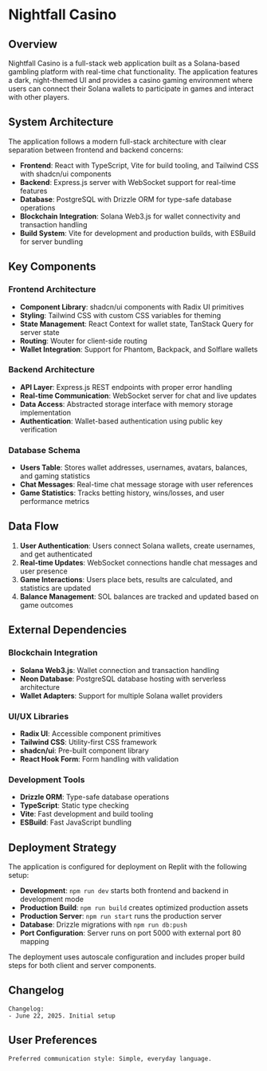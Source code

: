 # Nightfall Casino

## Overview

Nightfall Casino is a full-stack web application built as a Solana-based gambling platform with real-time chat functionality. The application features a dark, night-themed UI and provides a casino gaming environment where users can connect their Solana wallets to participate in games and interact with other players.

## System Architecture

The application follows a modern full-stack architecture with clear separation between frontend and backend concerns:

- **Frontend**: React with TypeScript, Vite for build tooling, and Tailwind CSS with shadcn/ui components
- **Backend**: Express.js server with WebSocket support for real-time features
- **Database**: PostgreSQL with Drizzle ORM for type-safe database operations
- **Blockchain Integration**: Solana Web3.js for wallet connectivity and transaction handling
- **Build System**: Vite for development and production builds, with ESBuild for server bundling

## Key Components

### Frontend Architecture
- **Component Library**: shadcn/ui components with Radix UI primitives
- **Styling**: Tailwind CSS with custom CSS variables for theming
- **State Management**: React Context for wallet state, TanStack Query for server state
- **Routing**: Wouter for client-side routing
- **Wallet Integration**: Support for Phantom, Backpack, and Solflare wallets

### Backend Architecture
- **API Layer**: Express.js REST endpoints with proper error handling
- **Real-time Communication**: WebSocket server for chat and live updates
- **Data Access**: Abstracted storage interface with memory storage implementation
- **Authentication**: Wallet-based authentication using public key verification

### Database Schema
- **Users Table**: Stores wallet addresses, usernames, avatars, balances, and gaming statistics
- **Chat Messages**: Real-time chat message storage with user references
- **Game Statistics**: Tracks betting history, wins/losses, and user performance metrics

## Data Flow

1. **User Authentication**: Users connect Solana wallets, create usernames, and get authenticated
2. **Real-time Updates**: WebSocket connections handle chat messages and user presence
3. **Game Interactions**: Users place bets, results are calculated, and statistics are updated
4. **Balance Management**: SOL balances are tracked and updated based on game outcomes

## External Dependencies

### Blockchain Integration
- **Solana Web3.js**: Wallet connection and transaction handling
- **Neon Database**: PostgreSQL database hosting with serverless architecture
- **Wallet Adapters**: Support for multiple Solana wallet providers

### UI/UX Libraries
- **Radix UI**: Accessible component primitives
- **Tailwind CSS**: Utility-first CSS framework
- **shadcn/ui**: Pre-built component library
- **React Hook Form**: Form handling with validation

### Development Tools
- **Drizzle ORM**: Type-safe database operations
- **TypeScript**: Static type checking
- **Vite**: Fast development and build tooling
- **ESBuild**: Fast JavaScript bundling

## Deployment Strategy

The application is configured for deployment on Replit with the following setup:

- **Development**: `npm run dev` starts both frontend and backend in development mode
- **Production Build**: `npm run build` creates optimized production assets
- **Production Server**: `npm run start` runs the production server
- **Database**: Drizzle migrations with `npm run db:push`
- **Port Configuration**: Server runs on port 5000 with external port 80 mapping

The deployment uses autoscale configuration and includes proper build steps for both client and server components.

## Changelog

```
Changelog:
- June 22, 2025. Initial setup
```

## User Preferences

```
Preferred communication style: Simple, everyday language.
```